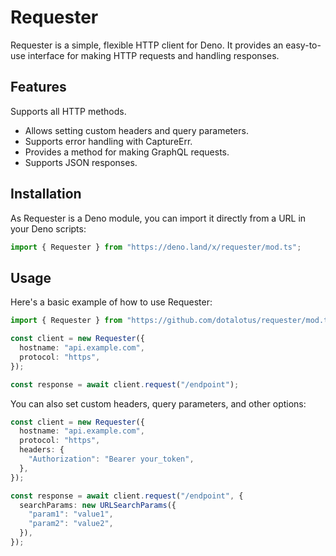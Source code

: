 # Requester

Requester is a simple, flexible HTTP client for Deno. It provides an easy-to-use
interface for making HTTP requests and handling responses.

## Features

Supports all HTTP methods.

- Allows setting custom headers and query parameters.
- Supports error handling with CaptureErr.
- Provides a method for making GraphQL requests.
- Supports JSON responses.

## Installation

As Requester is a Deno module, you can import it directly from a URL in your
Deno scripts:

```ts
import { Requester } from "https://deno.land/x/requester/mod.ts";
```

## Usage

Here's a basic example of how to use Requester:

```ts
import { Requester } from "https://github.com/dotalotus/requester/mod.ts";

const client = new Requester({
  hostname: "api.example.com",
  protocol: "https",
});

const response = await client.request("/endpoint");
```

You can also set custom headers, query parameters, and other options:

```ts
const client = new Requester({
  hostname: "api.example.com",
  protocol: "https",
  headers: {
    "Authorization": "Bearer your_token",
  },
});

const response = await client.request("/endpoint", {
  searchParams: new URLSearchParams({
    "param1": "value1",
    "param2": "value2",
  }),
});
```
